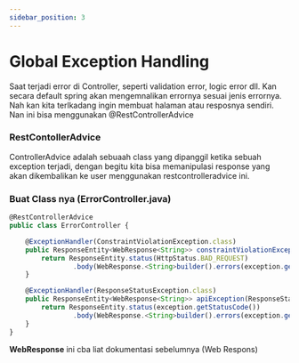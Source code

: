 ```yaml
---
sidebar_position: 3
---
```


# Global Exception Handling

Saat terjadi error di Controller, seperti validation error, logic error dll. Kan secara default spring akan mengemnalikan errornya sesuai jenis errornya.
Nah kan kita terlkadang ingin membuat halaman atau resposnya sendiri. Nan ini bisa menggunakan @RestControllerAdvice

### RestContollerAdvice

ControllerAdvice adalah sebuaah class yang dipanggil ketika sebuah exception terjadi, dengan begitu kita bisa memanipulasi response yang akan dikembalikan ke user menggunakan restcontrolleradvice ini.

### Buat Class nya (ErrorController.java)

```jsx
@RestControllerAdvice
public class ErrorController {

    @ExceptionHandler(ConstraintViolationException.class)
    public ResponseEntity<WebResponse<String>> constraintViolationException(ConstraintViolationException exception) {
        return ResponseEntity.status(HttpStatus.BAD_REQUEST)
                .body(WebResponse.<String>builder().errors(exception.getMessage()).build());
    }

    @ExceptionHandler(ResponseStatusException.class)
    public ResponseEntity<WebResponse<String>> apiException(ResponseStatusException exception) {
        return ResponseEntity.status(exception.getStatusCode())
                .body(WebResponse.<String>builder().errors(exception.getReason()).build());
    }
}

```

**WebResponse** ini cba liat dokumentasi sebelumnya (Web Respons)

